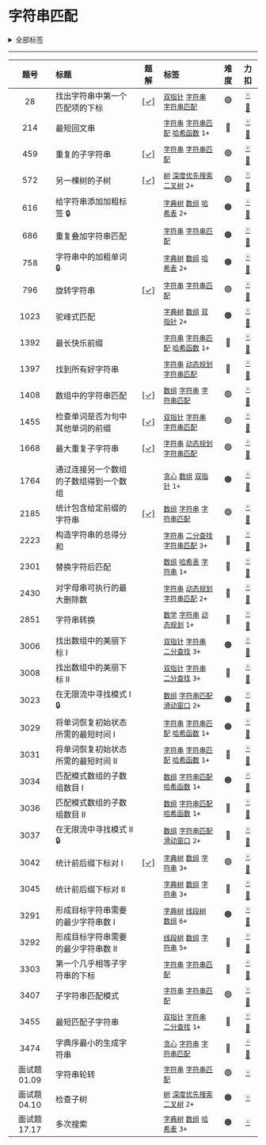 # 字符串匹配

<details><summary>全部标签</summary>

**数据结构**

[`数组`](/tag/array.md) [`矩阵`](/tag/matrix.md) [`链表`](/tag/linked-list.md) [`双向链表`](/tag/doubly-linked-list.md) [`栈`](/tag/stack.md) [`单调栈`](/tag/monotonic-stack.md) [`队列`](/tag/queue.md) [`单调队列`](/tag/monotonic-queue.md) [`堆（优先队列）`](/tag/heap-priority-queue.md) [`哈希表`](/tag/hash-table.md) [`字符串`](/tag/string.md) <span class="blue">字符串匹配</span> [`树`](/tag/tree.md) [`二叉树`](/tag/binary-tree.md) [`二叉搜索树`](/tag/binary-search-tree.md) [`最小生成树`](/tag/minimum-spanning-tree.md) [`图`](/tag/graph.md) [`有序集合`](/tag/ordered-set.md) [`拓扑排序`](/tag/topological-sort.md) [`最短路`](/tag/shortest-path.md) [`强连通分量`](/tag/strongly-connected-component.md) [`欧拉回路`](/tag/eulerian-circuit.md) [`双连通分量`](/tag/biconnected-component.md) [`并查集`](/tag/union-find.md) [`字典树`](/tag/trie.md) [`线段树`](/tag/segment-tree.md) [`树状数组`](/tag/binary-indexed-tree.md) [`后缀数组`](/tag/suffix-array.md)

**算法**

[`枚举`](/tag/enumeration.md) [`递归`](/tag/recursion.md) [`分治`](/tag/divide-and-conquer.md) [`回溯`](/tag/backtracking.md) [`贪心`](/tag/greedy.md) [`动态规划`](/tag/dynamic-programming.md) [`排序`](/tag/sorting.md) [`桶排序`](/tag/bucket-sort.md) [`计数排序`](/tag/counting-sort.md) [`基数排序`](/tag/radix-sort.md) [`归并排序`](/tag/merge-sort.md) [`快速选择`](/tag/quickselect.md) [`二分查找`](/tag/binary-search.md) [`记忆化搜索`](/tag/memoization.md) [`深度优先搜索`](/tag/depth-first-search.md) [`广度优先搜索`](/tag/breadth-first-search.md) [`双指针`](/tag/two-pointers.md) [`位运算`](/tag/bit-manipulation.md) [`前缀和`](/tag/prefix-sum.md) [`计数`](/tag/counting.md) [`滑动窗口`](/tag/sliding-window.md) [`状态压缩`](/tag/bitmask.md) [`哈希函数`](/tag/hash-function.md) [`滚动哈希`](/tag/rolling-hash.md) [`扫描线`](/tag/line-sweep.md)

**其他**

[`数学`](/tag/math.md) [`数论`](/tag/number-theory.md) [`几何`](/tag/geometry.md) [`博弈`](/tag/game-theory.md) [`模拟`](/tag/simulation.md) [`组合数学`](/tag/combinatorics.md) [`随机化`](/tag/randomized.md) [`概率与统计`](/tag/probability-and-statistics.md) [`水塘抽样`](/tag/reservoir-sampling.md) [`拒绝采样`](/tag/rejection-sampling.md) [`数据库`](/tag/database.md) [`设计`](/tag/design.md) [`数据流`](/tag/data-stream.md) [`脑筋急转弯`](/tag/brainteaser.md) [`交互`](/tag/interactive.md) [`迭代器`](/tag/iterator.md) [`多线程`](/tag/concurrency.md)
</details>

---

<!-- prettier-ignore -->
| 题号 | 标题 | 题解 | 标签 | 难度 | 力扣 |
| :------: | :------ | :------: | :------ | :------: | :------: |
| 28 | 找出字符串中第一个匹配项的下标 | [[✓]](/problem/0028.md) |  [`双指针`](/tag/two-pointers.md) [`字符串`](/tag/string.md) [`字符串匹配`](/tag/string-matching.md) | 🟢 | [🀄️](https://leetcode.cn/problems/find-the-index-of-the-first-occurrence-in-a-string) [🔗](https://leetcode.com/problems/find-the-index-of-the-first-occurrence-in-a-string) |
| 214 | 最短回文串 |  |  [`字符串`](/tag/string.md) [`字符串匹配`](/tag/string-matching.md) [`哈希函数`](/tag/hash-function.md) `1+` | 🔴 | [🀄️](https://leetcode.cn/problems/shortest-palindrome) [🔗](https://leetcode.com/problems/shortest-palindrome) |
| 459 | 重复的子字符串 | [[✓]](/problem/0459.md) |  [`字符串`](/tag/string.md) [`字符串匹配`](/tag/string-matching.md) | 🟢 | [🀄️](https://leetcode.cn/problems/repeated-substring-pattern) [🔗](https://leetcode.com/problems/repeated-substring-pattern) |
| 572 | 另一棵树的子树 | [[✓]](/problem/0572.md) |  [`树`](/tag/tree.md) [`深度优先搜索`](/tag/depth-first-search.md) [`二叉树`](/tag/binary-tree.md) `2+` | 🟢 | [🀄️](https://leetcode.cn/problems/subtree-of-another-tree) [🔗](https://leetcode.com/problems/subtree-of-another-tree) |
| 616 | 给字符串添加加粗标签 🔒 |  |  [`字典树`](/tag/trie.md) [`数组`](/tag/array.md) [`哈希表`](/tag/hash-table.md) `2+` | 🟠 | [🀄️](https://leetcode.cn/problems/add-bold-tag-in-string) [🔗](https://leetcode.com/problems/add-bold-tag-in-string) |
| 686 | 重复叠加字符串匹配 |  |  [`字符串`](/tag/string.md) [`字符串匹配`](/tag/string-matching.md) | 🟠 | [🀄️](https://leetcode.cn/problems/repeated-string-match) [🔗](https://leetcode.com/problems/repeated-string-match) |
| 758 | 字符串中的加粗单词 🔒 |  |  [`字典树`](/tag/trie.md) [`数组`](/tag/array.md) [`哈希表`](/tag/hash-table.md) `2+` | 🟠 | [🀄️](https://leetcode.cn/problems/bold-words-in-string) [🔗](https://leetcode.com/problems/bold-words-in-string) |
| 796 | 旋转字符串 | [[✓]](/problem/0796.md) |  [`字符串`](/tag/string.md) [`字符串匹配`](/tag/string-matching.md) | 🟢 | [🀄️](https://leetcode.cn/problems/rotate-string) [🔗](https://leetcode.com/problems/rotate-string) |
| 1023 | 驼峰式匹配 |  |  [`字典树`](/tag/trie.md) [`数组`](/tag/array.md) [`双指针`](/tag/two-pointers.md) `2+` | 🟠 | [🀄️](https://leetcode.cn/problems/camelcase-matching) [🔗](https://leetcode.com/problems/camelcase-matching) |
| 1392 | 最长快乐前缀 |  |  [`字符串`](/tag/string.md) [`字符串匹配`](/tag/string-matching.md) [`哈希函数`](/tag/hash-function.md) `1+` | 🔴 | [🀄️](https://leetcode.cn/problems/longest-happy-prefix) [🔗](https://leetcode.com/problems/longest-happy-prefix) |
| 1397 | 找到所有好字符串 |  |  [`字符串`](/tag/string.md) [`动态规划`](/tag/dynamic-programming.md) [`字符串匹配`](/tag/string-matching.md) | 🔴 | [🀄️](https://leetcode.cn/problems/find-all-good-strings) [🔗](https://leetcode.com/problems/find-all-good-strings) |
| 1408 | 数组中的字符串匹配 | [[✓]](/problem/1408.md) |  [`数组`](/tag/array.md) [`字符串`](/tag/string.md) [`字符串匹配`](/tag/string-matching.md) | 🟢 | [🀄️](https://leetcode.cn/problems/string-matching-in-an-array) [🔗](https://leetcode.com/problems/string-matching-in-an-array) |
| 1455 | 检查单词是否为句中其他单词的前缀 | [[✓]](/problem/1455.md) |  [`双指针`](/tag/two-pointers.md) [`字符串`](/tag/string.md) [`字符串匹配`](/tag/string-matching.md) | 🟢 | [🀄️](https://leetcode.cn/problems/check-if-a-word-occurs-as-a-prefix-of-any-word-in-a-sentence) [🔗](https://leetcode.com/problems/check-if-a-word-occurs-as-a-prefix-of-any-word-in-a-sentence) |
| 1668 | 最大重复子字符串 | [[✓]](/problem/1668.md) |  [`字符串`](/tag/string.md) [`动态规划`](/tag/dynamic-programming.md) [`字符串匹配`](/tag/string-matching.md) | 🟢 | [🀄️](https://leetcode.cn/problems/maximum-repeating-substring) [🔗](https://leetcode.com/problems/maximum-repeating-substring) |
| 1764 | 通过连接另一个数组的子数组得到一个数组 |  |  [`贪心`](/tag/greedy.md) [`数组`](/tag/array.md) [`双指针`](/tag/two-pointers.md) `1+` | 🟠 | [🀄️](https://leetcode.cn/problems/form-array-by-concatenating-subarrays-of-another-array) [🔗](https://leetcode.com/problems/form-array-by-concatenating-subarrays-of-another-array) |
| 2185 | 统计包含给定前缀的字符串 | [[✓]](/problem/2185.md) |  [`数组`](/tag/array.md) [`字符串`](/tag/string.md) [`字符串匹配`](/tag/string-matching.md) | 🟢 | [🀄️](https://leetcode.cn/problems/counting-words-with-a-given-prefix) [🔗](https://leetcode.com/problems/counting-words-with-a-given-prefix) |
| 2223 | 构造字符串的总得分和 |  |  [`字符串`](/tag/string.md) [`二分查找`](/tag/binary-search.md) [`字符串匹配`](/tag/string-matching.md) `3+` | 🔴 | [🀄️](https://leetcode.cn/problems/sum-of-scores-of-built-strings) [🔗](https://leetcode.com/problems/sum-of-scores-of-built-strings) |
| 2301 | 替换字符后匹配 |  |  [`数组`](/tag/array.md) [`哈希表`](/tag/hash-table.md) [`字符串`](/tag/string.md) `1+` | 🔴 | [🀄️](https://leetcode.cn/problems/match-substring-after-replacement) [🔗](https://leetcode.com/problems/match-substring-after-replacement) |
| 2430 | 对字母串可执行的最大删除数 |  |  [`字符串`](/tag/string.md) [`动态规划`](/tag/dynamic-programming.md) [`字符串匹配`](/tag/string-matching.md) `2+` | 🔴 | [🀄️](https://leetcode.cn/problems/maximum-deletions-on-a-string) [🔗](https://leetcode.com/problems/maximum-deletions-on-a-string) |
| 2851 | 字符串转换 |  |  [`数学`](/tag/math.md) [`字符串`](/tag/string.md) [`动态规划`](/tag/dynamic-programming.md) `1+` | 🔴 | [🀄️](https://leetcode.cn/problems/string-transformation) [🔗](https://leetcode.com/problems/string-transformation) |
| 3006 | 找出数组中的美丽下标 I |  |  [`双指针`](/tag/two-pointers.md) [`字符串`](/tag/string.md) [`二分查找`](/tag/binary-search.md) `3+` | 🟠 | [🀄️](https://leetcode.cn/problems/find-beautiful-indices-in-the-given-array-i) [🔗](https://leetcode.com/problems/find-beautiful-indices-in-the-given-array-i) |
| 3008 | 找出数组中的美丽下标 II |  |  [`双指针`](/tag/two-pointers.md) [`字符串`](/tag/string.md) [`二分查找`](/tag/binary-search.md) `3+` | 🔴 | [🀄️](https://leetcode.cn/problems/find-beautiful-indices-in-the-given-array-ii) [🔗](https://leetcode.com/problems/find-beautiful-indices-in-the-given-array-ii) |
| 3023 | 在无限流中寻找模式 I 🔒 |  |  [`数组`](/tag/array.md) [`字符串匹配`](/tag/string-matching.md) [`滑动窗口`](/tag/sliding-window.md) `2+` | 🟠 | [🀄️](https://leetcode.cn/problems/find-pattern-in-infinite-stream-i) [🔗](https://leetcode.com/problems/find-pattern-in-infinite-stream-i) |
| 3029 | 将单词恢复初始状态所需的最短时间 I |  |  [`字符串`](/tag/string.md) [`字符串匹配`](/tag/string-matching.md) [`哈希函数`](/tag/hash-function.md) `1+` | 🟠 | [🀄️](https://leetcode.cn/problems/minimum-time-to-revert-word-to-initial-state-i) [🔗](https://leetcode.com/problems/minimum-time-to-revert-word-to-initial-state-i) |
| 3031 | 将单词恢复初始状态所需的最短时间 II |  |  [`字符串`](/tag/string.md) [`字符串匹配`](/tag/string-matching.md) [`哈希函数`](/tag/hash-function.md) `1+` | 🔴 | [🀄️](https://leetcode.cn/problems/minimum-time-to-revert-word-to-initial-state-ii) [🔗](https://leetcode.com/problems/minimum-time-to-revert-word-to-initial-state-ii) |
| 3034 | 匹配模式数组的子数组数目 I |  |  [`数组`](/tag/array.md) [`字符串匹配`](/tag/string-matching.md) [`哈希函数`](/tag/hash-function.md) `1+` | 🟠 | [🀄️](https://leetcode.cn/problems/number-of-subarrays-that-match-a-pattern-i) [🔗](https://leetcode.com/problems/number-of-subarrays-that-match-a-pattern-i) |
| 3036 | 匹配模式数组的子数组数目 II |  |  [`数组`](/tag/array.md) [`字符串匹配`](/tag/string-matching.md) [`哈希函数`](/tag/hash-function.md) `1+` | 🔴 | [🀄️](https://leetcode.cn/problems/number-of-subarrays-that-match-a-pattern-ii) [🔗](https://leetcode.com/problems/number-of-subarrays-that-match-a-pattern-ii) |
| 3037 | 在无限流中寻找模式 II 🔒 |  |  [`数组`](/tag/array.md) [`字符串匹配`](/tag/string-matching.md) [`滑动窗口`](/tag/sliding-window.md) `2+` | 🔴 | [🀄️](https://leetcode.cn/problems/find-pattern-in-infinite-stream-ii) [🔗](https://leetcode.com/problems/find-pattern-in-infinite-stream-ii) |
| 3042 | 统计前后缀下标对 I | [[✓]](/problem/3042.md) |  [`字典树`](/tag/trie.md) [`数组`](/tag/array.md) [`字符串`](/tag/string.md) `3+` | 🟢 | [🀄️](https://leetcode.cn/problems/count-prefix-and-suffix-pairs-i) [🔗](https://leetcode.com/problems/count-prefix-and-suffix-pairs-i) |
| 3045 | 统计前后缀下标对 II |  |  [`字典树`](/tag/trie.md) [`数组`](/tag/array.md) [`字符串`](/tag/string.md) `3+` | 🔴 | [🀄️](https://leetcode.cn/problems/count-prefix-and-suffix-pairs-ii) [🔗](https://leetcode.com/problems/count-prefix-and-suffix-pairs-ii) |
| 3291 | 形成目标字符串需要的最少字符串数 I |  |  [`字典树`](/tag/trie.md) [`线段树`](/tag/segment-tree.md) [`数组`](/tag/array.md) `6+` | 🟠 | [🀄️](https://leetcode.cn/problems/minimum-number-of-valid-strings-to-form-target-i) [🔗](https://leetcode.com/problems/minimum-number-of-valid-strings-to-form-target-i) |
| 3292 | 形成目标字符串需要的最少字符串数 II |  |  [`线段树`](/tag/segment-tree.md) [`数组`](/tag/array.md) [`字符串`](/tag/string.md) `5+` | 🔴 | [🀄️](https://leetcode.cn/problems/minimum-number-of-valid-strings-to-form-target-ii) [🔗](https://leetcode.com/problems/minimum-number-of-valid-strings-to-form-target-ii) |
| 3303 | 第一个几乎相等子字符串的下标 |  |  [`字符串`](/tag/string.md) [`字符串匹配`](/tag/string-matching.md) | 🔴 | [🀄️](https://leetcode.cn/problems/find-the-occurrence-of-first-almost-equal-substring) [🔗](https://leetcode.com/problems/find-the-occurrence-of-first-almost-equal-substring) |
| 3407 | 子字符串匹配模式 |  |  [`字符串`](/tag/string.md) [`字符串匹配`](/tag/string-matching.md) | 🟢 | [🀄️](https://leetcode.cn/problems/substring-matching-pattern) [🔗](https://leetcode.com/problems/substring-matching-pattern) |
| 3455 | 最短匹配子字符串 |  |  [`双指针`](/tag/two-pointers.md) [`字符串`](/tag/string.md) [`二分查找`](/tag/binary-search.md) `1+` | 🔴 | [🀄️](https://leetcode.cn/problems/shortest-matching-substring) [🔗](https://leetcode.com/problems/shortest-matching-substring) |
| 3474 | 字典序最小的生成字符串 |  |  [`贪心`](/tag/greedy.md) [`字符串`](/tag/string.md) [`字符串匹配`](/tag/string-matching.md) | 🔴 | [🀄️](https://leetcode.cn/problems/lexicographically-smallest-generated-string) [🔗](https://leetcode.com/problems/lexicographically-smallest-generated-string) |
| 面试题 01.09 | 字符串轮转 |  |  [`字符串`](/tag/string.md) [`字符串匹配`](/tag/string-matching.md) | 🟢 | [🀄️](https://leetcode.cn/problems/string-rotation-lcci) |
| 面试题 04.10 | 检查子树 |  |  [`树`](/tag/tree.md) [`深度优先搜索`](/tag/depth-first-search.md) [`二叉树`](/tag/binary-tree.md) `2+` | 🟠 | [🀄️](https://leetcode.cn/problems/check-subtree-lcci) |
| 面试题 17.17 | 多次搜索 |  |  [`字典树`](/tag/trie.md) [`数组`](/tag/array.md) [`哈希表`](/tag/hash-table.md) `3+` | 🟠 | [🀄️](https://leetcode.cn/problems/multi-search-lcci) |